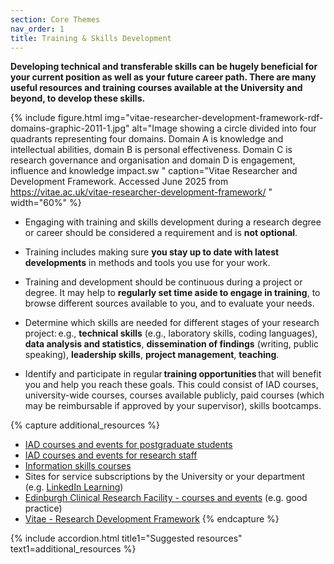 ```yaml
---
section: Core Themes
nav_order: 1
title: Training & Skills Development
---
```


**Developing technical and transferable skills can be hugely beneficial for your current position as well as your future career path. There are many useful resources and training courses available at the University and beyond, to develop these skills.**

{% include figure.html img="vitae-researcher-development-framework-rdf-domains-graphic-2011-1.jpg" alt="Image showing a circle divided into four quadrants representing four domains. Domain A is knowledge and intellectual abilities, domain B is personal effectiveness. Domain C is research governance and organisation and domain D is engagement, influence and knowledge impact.sw  " caption="Vitae Researcher and Development Framework. Accessed June 2025 from https://vitae.ac.uk/vitae-researcher-development-framework/
" width="60%" %}

- Engaging with training and skills development during a research degree or career should be considered a requirement and is **not optional**.

- Training includes making sure **you stay up to date with latest developments** in methods and tools you use for your work.

- Training and development should be continuous during a project or degree. It may help to **regularly set time aside to engage in training**, to browse different sources available to you, and to evaluate your needs.

- Determine which skills are needed for different stages of your research project: e.g., **technical skills** (e.g., laboratory skills, coding languages), **data analysis and statistics**, **dissemination of findings** (writing, public speaking), **leadership skills**, **project management**, **teaching**.   

- Identify and participate in regular **training opportunities** that will benefit you and help you reach these goals. This could consist of IAD courses, university-wide courses, courses available publicly, paid courses (which may be reimbursable if approved by your supervisor), skills bootcamps.

{% capture additional_resources %}
- [IAD courses and events for postgraduate students](https://institute-academic-development.ed.ac.uk/postgraduate/doctoral/courses)
- [IAD courses and events for research staff](https://institute-academic-development.ed.ac.uk/research-roles/research-only-staff)
- [Information skills courses](https://information-services.ed.ac.uk/help-consultancy/is-skills/classroom-based-courses-and-webinars)
- Sites for service subscriptions by the University or your department (e.g. [LinkedIn Learning](https://www.linkedin.com/learning/))
- [Edinburgh Clinical Research Facility - courses and events](https://clinical-research-facility.ed.ac.uk/core-services/education/courses-and-events) (e.g. good practice)
- [Vitae - Research Development Framework](https://vitae.ac.uk/vitae-researcher-development-framework/)
{% endcapture %}

{% include accordion.html title1="Suggested resources" text1=additional_resources %}
